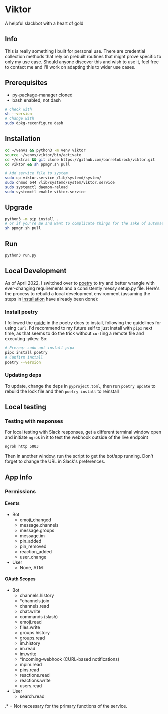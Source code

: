 # Viktor
A helpful slackbot with a heart of gold

## Info
This is really something I built for personal use. There are credential collection methods that rely on prebuilt routines that might prove specific to only my use case. Should anyone discover this and wish to use it, feel free to contact me and I'll work on adapting this to wider use cases.

## Prerequisites
 - py-package-manager cloned
 - bash enabled, not dash
 ```bash
# Check with
sh --version
# Change with
sudo dpkg-reconfigure dash
```

## Installation
```bash
cd ~/venvs && python3 -m venv viktor
source ~/venvs/viktor/bin/activate
cd ~/extras && git clone https://github.com/barretobrock/viktor.git
cd viktor && sh ppmgr.sh pull

# Add service file to system
sudo cp viktor.service /lib/systemd/system/
sudo chmod 644 /lib/systemd/system/viktor.service
sudo systemctl daemon-reload
sudo systemctl enable viktor.service
```

## Upgrade
```bash
python3 -m pip install .
# or if you're me and want to complicate things for the sake of automation
sh ppmgr.sh pull
```

## Run
```bash
python3 run.py
```

## Local Development
As of April 2022, I switched over to [poetry]() to try and better wrangle with ever-changing requirements and a consistently messy setup.py file. Here's the process to rebuild a local development environment (assuming the steps in [Installation](#installation) have already been done):
### Install poetry
I followed the [guide](https://python-poetry.org/docs/#installation) in the poetry docs to install, following the guidelines for using `curl`. I'd recommend to my future self to just install with `pipx` next time, as that seems to do the trick without `curl`ing a remote file and executing :yikes: So:
```bash
# Prereq: sudo apt install pipx
pipx install poetry
# Confirm install
poetry --version
```
### Updating deps
To update, change the deps in `pyproject.toml`, then run `poetry update` to rebuild the lock file and then `poetry install` to reinstall

## Local testing

### Testing with responses
For local testing with Slack responses, get a different terminal window open and initiate `ngrok` in it to test the webhook outside of the live endpoint
```bash
ngrok http 5003
```
Then in another window, run the script to get the bot/app running. Don't forget to change the URL in Slack's preferences.

## App Info

### Permissions
#### Events
 - Bot
   - emoji_changed
   - message.channels
   - message.groups
   - message.im
   - pin_added
   - pin_removed
   - reaction_added
   - user_change
 - User
   - None, ATM
#### OAuth Scopes
 - Bot
   - channels.history
   - *channels.join
   - channels.read
   - chat.write
   - commands (slash)
   - emoji.read
   - files.write
   - groups.history
   - groups.read
   - im.history
   - im.read
   - im.write
   - *incoming-webhook (CURL-based notifications)
   - mpim.read
   - pins.read
   - reactions.read
   - reactions.write
   - users.read
 - User
   - search.read

 .* = Not necessary for the primary functions of the service.
